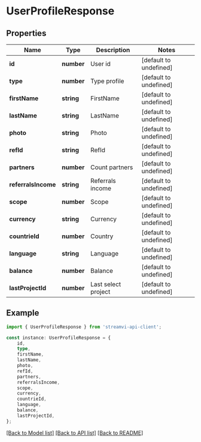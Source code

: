 # UserProfileResponse


## Properties

Name | Type | Description | Notes
------------ | ------------- | ------------- | -------------
**id** | **number** | User id | [default to undefined]
**type** | **number** | Type profile | [default to undefined]
**firstName** | **string** | FirstName | [default to undefined]
**lastName** | **string** | LastName | [default to undefined]
**photo** | **string** | Photo | [default to undefined]
**refId** | **string** | RefId | [default to undefined]
**partners** | **number** | Count partners | [default to undefined]
**referralsIncome** | **string** | Referrals income | [default to undefined]
**scope** | **number** | Scope | [default to undefined]
**currency** | **string** | Currency | [default to undefined]
**countrieId** | **number** | Country | [default to undefined]
**language** | **string** | Language | [default to undefined]
**balance** | **number** | Balance | [default to undefined]
**lastProjectId** | **number** | Last select project | [default to undefined]

## Example

```typescript
import { UserProfileResponse } from 'streamvi-api-client';

const instance: UserProfileResponse = {
    id,
    type,
    firstName,
    lastName,
    photo,
    refId,
    partners,
    referralsIncome,
    scope,
    currency,
    countrieId,
    language,
    balance,
    lastProjectId,
};
```

[[Back to Model list]](../README.md#documentation-for-models) [[Back to API list]](../README.md#documentation-for-api-endpoints) [[Back to README]](../README.md)

